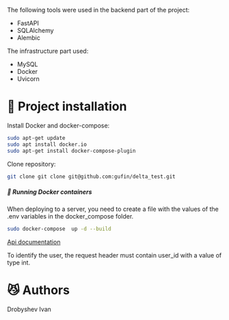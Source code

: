 The following tools were used in the backend part of the project:

- FastAPI
- SQLAlchemy
- Alembic

The infrastructure part used:
- MySQL
- Docker
- Uvicorn

# 🚀 Project installation
Install Docker and docker-compose:
```sh
sudo apt-get update
sudo apt install docker.io
sudo apt-get install docker-compose-plugin
```
Clone repository:
```sh
git clone git clone git@github.com:gufin/delta_test.git
```
##### 🐳 Running Docker containers
When deploying to a server, you need to create a file with the values of the .env variables in the docker_compose folder.
```sh
sudo docker-compose  up -d --build
```

[Api documentation](http://localhost:8080/api/openapi)

To identify the user, the request header must contain user_id with a value of type int.


# :smirk_cat: Authors
Drobyshev Ivan


